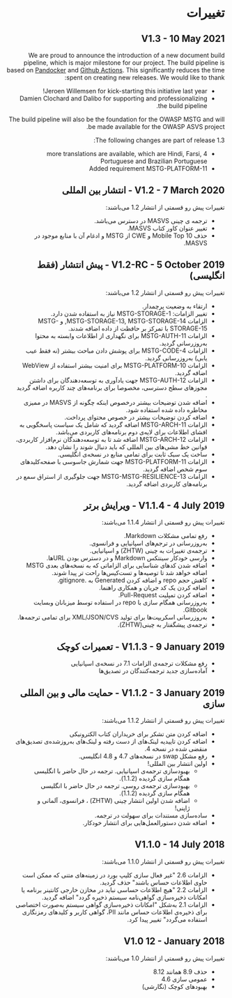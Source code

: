 <div dir="rtl" markdown="1">

# تغییرات

## V1.3 - 10 May 2021

We are proud to announce the introduction of a new document build pipeline, which is major milestone for our project. The build pipeline is based on [Pandocker](https://github.com/dalibo/pandocker) and [Github Actions](https://github.com/OWASP/owasp-masvs/tree/master/.github/workflows). This significantly reduces the time spent on creating new releases. We would like to thank:

- Jeroen Willemsen for kick-starting this initiative last year!
- Damien Clochard and Dalibo for supporting and professionalizing the build pipeline.

The build pipeline will also be the foundation for the OWASP MSTG and will be made available for the OWASP ASVS project.

The following changes are part of release 1.3:

- 4 more translations are available, which are Hindi, Farsi, Portuguese and Brazilian Portuguese
- Added requirement MSTG-PLATFORM-11

## V1.2 - 7 March 2020 - انتشار بین المللی

تغییرات پیش رو قسمتی از انتشار 1.2 می‌باشند:

- ترجمه ی چینی MASVS در دسترس می‌باشد.
- تغییر عنوان کاور کتاب MASVS.
- حذف Mobile Top 10 و CWE از MSTG و ادغام آن با منابع موجود در MASVS.

## V1.2-RC - 5 October 2019 - پیش انتشار (فقط انگلیسی)

تغییرات  پیش رو قسمتی از انتشار 1.2 می‌باشند:

- ارتقاء به وضعیت پرچمدار.
- تغییر الزامات: MSTG-STORAGE-1 نیاز به استفاده شدن دارد.
- الزامات MSTG-STORAGE-13, MSTG-STORAGE-14, و MSTG-STORAGE-15 با تمرکز بر حافظت از داده اضافه شدند.
- الزامات MSTG-AUTH-11 برای نگهداری از اطلاعات وابسته به محتوا به‌روز‌رسانی گردید.
- الزامات MSTG-CODE-4 برای پوشش دادن مباحث بیشتر (نه فقط عیب یابی) به‌روز‌رسانی گردید.
- الزامات MSTG-PLATFORM-10 برای امنیت بیشتر استفاده از WebView اضافه گردید.
- الزامات MSTG-AUTH-12 جهت یادآوری به توسعه‌دهندگان برای داشتن مجوز‌های سطح دسترسی، مخصوصا برای برنامه‌های چند کاربره اضافه گردید .
- اضافه شدن توضیحات بیشتر درخصوص اینکه چگونه از MASVS در ممیزی مخاطره داده شده استفاده شود.
- اضافه کردن توضیحات بیشتر در خصوص محتوای پرداخت.
- الزامات MSTG-ARCH-11 اضافه گردید که شامل یک سیاست پاسخگویی به افشای اطلاعات برای لایه‌ی دوم برنامه‌های کاربردی می‌باشد.
- الزامات MSTG-ARCH-12 اضافه شد تا به توسعه‌دهندگان نرم‌افزار کاربردی، قوانین خط مشی‌های بین المللی که باید دنبال شوند را نشان دهد.
- ساخت یک سبک ثابت برای تمامی منابع در نسخه‌ی انگلیسی.
- الزامات MSTG-PLATFORM-11 جهت شمارش جاسوسی با صفحه‌کلیدهای سوم شخص اضافه گردید.
- الزامات MSTG-MSTG-RESILIENCE-13 جهت جلوگیری از استراق سمع در برنامه‌های کاربردی اضافه گردید.

## V1.1.4 - 4 July 2019 - ویرایش برتر

تغییرات  پیش رو قسمتی از انتشار 1.1.4 می‌باشند:

- رفع تمامی مشکلات Markdown.
- به‌روز‌رسانی در ترجم‌های اسپانیایی و فرانسوی.
- ترجمه‌ی تغییرات به چینی (ZHTW) و اسپانیایی.
- وارسی خودکار سینتکس Markdown و در دسترس بودن URL‌ها.
- اضافه شدن کدهای شناسایی برای الزاماتی که به نسخه‌های بعدی MSTG اضافه خواهد شد تا توصیه‌ها و تست‌کیس‌ها راحت تر پیدا شوند.
- کاهش حجم repo و اضافه کردن Generated به .gitignore.
- اضافه کردن یک کد جریان و همکاری راهنما.
- اضافه کردن تمپلیت Pull-Request.
- به‌روز‌رسانی همگام سازی با repo در استفاده توسط میزبانان وبسایت Gitbook.
- به‌روز‌رسانی اسکریپت‌ها برای تولید XML/JSON/CVS برای تمامی ترجمه‌ها.
- ترجمه‌ی پیشگفتار به چینی(ZHTW).

## V1.1.3 - 9 January 2019 - تعمیرات کوچک

- رفع مشکلات ترجمه‌ی الزامات 7.1 در نسخه‌ی اسپانیایی
- آماده‌سازی جدید ترجمه‌کنندگان در تصدیق‌ها

## V1.1.2 - 3 January 2019 - حمایت مالی و بین المللی سازی

تغییرات  پیش رو قسمتی از انتشار 1.1.2 می‌باشند:

- اضافه کردن متن تشکر برای خریداران کتاب الکترونیکی
- اضافه کردن تاییدیه لینک‌های از دست رفته و لینک‌های به‌روز‌شده‌ی تصدیق‌های منقضی شده در نسخه 4.
- رفع مشکل swap در نسخه‌های 4.7 و 4.8 انگلیسی.
- اولین انتشار بین المللی!
  - بهبودسازی ترجمه‌ی اسپانیایی. ترجمه در حال حاضر با انگلیسی همگام سازی گردیده (1.1.2).
  - بهبودسازی ترجمه‌ی روسی. ترجمه در حال حاضر با انگلیسی همگام سازی گردیده (1.1.2).
  - اضافه شدن اولین انتشار چینی (ZHTW) ، فرانسوی، آلمانی و ژاپنی!
- ساده‌سازی مستندات برای سهولت در ترجمه.
- اضافه شدن دستورالعمل‌هایی برای انتشار خودکار.

## V1.1.0 - 14 July 2018

تغییرات  پیش رو قسمتی از انتشار 1.1.0 می‌باشند:

- الزامات 2.6 "غیر فعال سازی کلیپ بورد در زمینه‌های متنی که ممکن است حاوی اطلاعات حساس باشند" حذف گردید.
- الزامات 2.2 "هیچ اطلاعات حساسی نباید در مخازن خارجی کانتینر برنامه یا امکانات ذخیره‌سازی گواهی‌نامه سیستم ذخیره گردد" اضافه گردید.
- الزامات 2.1 به‌شکل "امکانات ذخیره‌سازی گواهی سیستم به‌صورت اختصاصی برای ذخیره‌ی اطلاعات حساس مانند PII، گواهی کاربر و کلیدهای رمزنگاری استفاده می‌گردد"  تغییر پیدا کرد.

## V1.0 12 - January 2018

تغییرات  پیش رو قسمتی از انتشار 1.0 می‌باشند:

- حذف 8.9 همانند 8.12
- عمومی سازی 4.6
- بهبودهای کوچک (نگارشی)
